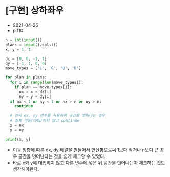 # [구현] 상하좌우

- 2021-04-25
- p.110

```python
n = int(input())
plans = input().split()
x, y = 1, 1

dx = [0, 0, -1, 1]
dy = [-1, 1, 0, 0]
move_types = ['L', 'R', 'U', 'D']

for plan in plans:
  for i in range(len(move_types)):
    if plan == move_types[i]:
      nx = x + dx[i]
      ny = y + dy[i]
  if nx < 1 or ny < 1 or nx > n or ny > n:
    continue
    
  # 먼저 nx, ny 변수를 사용하여 공간을 벗어나는 경우
  # 실제 이동(대입)하지 않고 continue
  x = nx
  y = ny

print(x, y)
```

- 이동 방향에 따른 dx, dy 배열을 만들어서 연산함으로써 1보다 작거나 n보다 큰 경우 공간을 벗어난다는 것을 쉽게 체크할 수 있었다.
- 바로 x와 y에 대입하지 않고 다른 변수에 넣은 뒤 공간을 벗어나는지 체크하는 것도 생각해야한다.
